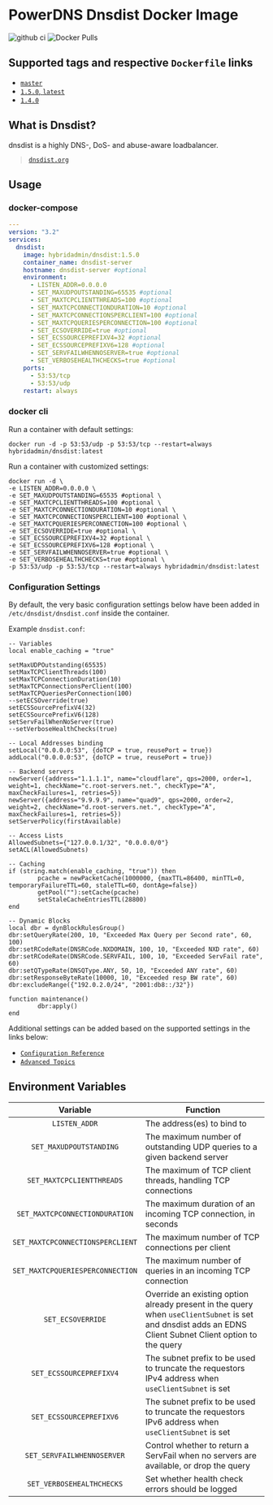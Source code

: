 # PowerDNS Dnsdist Docker Image

![github ci](https://github.com/hybridadmin/docker-dnsdist/workflows/ci/badge.svg?branch=main) ![Docker Pulls](https://img.shields.io/docker/pulls/hybridadmin/dnsdist)

## Supported tags and respective `Dockerfile` links

- [`master`](https://github.com/hybridadmin/docker-dnsdist/tree/main/master/Dockerfile)
- [`1.5.0`, `latest`](https://github.com/hybridadmin/docker-dnsdist/tree/main/1.5.0/Dockerfile)
- [`1.4.0`](https://github.com/hybridadmin/docker-dnsdist/tree/main/1.4.0/Dockerfile)

## What is Dnsdist?

dnsdist is a highly DNS-, DoS- and abuse-aware loadbalancer.
> [`dnsdist.org`](https://dnsdist.org/)

## Usage

### docker-compose
```yaml
---
version: "3.2"
services:
  dnsdist:
    image: hybridadmin/dnsdist:1.5.0
    container_name: dnsdist-server
    hostname: dnsdist-server #optional
    environment:
      - LISTEN_ADDR=0.0.0.0
      - SET_MAXUDPOUTSTANDING=65535 #optional
      - SET_MAXTCPCLIENTTHREADS=100 #optional
      - SET_MAXTCPCONNECTIONDURATION=10 #optional
      - SET_MAXTCPCONNECTIONSPERCLIENT=100 #optional
      - SET_MAXTCPQUERIESPERCONNECTION=100 #optional
      - SET_ECSOVERRIDE=true #optional
      - SET_ECSSOURCEPREFIXV4=32 #optional
      - SET_ECSSOURCEPREFIXV6=128 #optional
      - SET_SERVFAILWHENNOSERVER=true #optional
      - SET_VERBOSEHEALTHCHECKS=true #optional
    ports:
      - 53:53/tcp
      - 53:53/udp
    restart: always
```

###  docker cli

Run a container with default settings:

```console
docker run -d -p 53:53/udp -p 53:53/tcp --restart=always hybridadmin/dnsdist:latest
```

Run a container with customized settings:
```console
docker run -d \
-e LISTEN_ADDR=0.0.0.0 \
-e SET_MAXUDPOUTSTANDING=65535 #optional \
-e SET_MAXTCPCLIENTTHREADS=100 #optional \
-e SET_MAXTCPCONNECTIONDURATION=10 #optional \
-e SET_MAXTCPCONNECTIONSPERCLIENT=100 #optional \
-e SET_MAXTCPQUERIESPERCONNECTION=100 #optional \
-e SET_ECSOVERRIDE=true #optional \
-e SET_ECSSOURCEPREFIXV4=32 #optional \
-e SET_ECSSOURCEPREFIXV6=128 #optional \
-e SET_SERVFAILWHENNOSERVER=true #optional \
-e SET_VERBOSEHEALTHCHECKS=true #optional \
-p 53:53/udp -p 53:53/tcp --restart=always hybridadmin/dnsdist:latest
```

### Configuration Settings

By default, the very basic configuration settings below have been added in `/etc/dnsdist/dnsdist.conf` inside the container.

Example `dnsdist.conf`:
```
-- Variables
local enable_caching = "true"

setMaxUDPOutstanding(65535)
setMaxTCPClientThreads(100)
setMaxTCPConnectionDuration(10)
setMaxTCPConnectionsPerClient(100)
setMaxTCPQueriesPerConnection(100)
--setECSOverride(true)
setECSSourcePrefixV4(32)
setECSSourcePrefixV6(128)
setServFailWhenNoServer(true)
--setVerboseHealthChecks(true)

-- Local Addresses binding
setLocal("0.0.0.0:53", {doTCP = true, reusePort = true})
addLocal("0.0.0.0:53", {doTCP = true, reusePort = true})

-- Backend servers
newServer({address="1.1.1.1", name="cloudflare", qps=2000, order=1, weight=1, checkName="c.root-servers.net.", checkType="A", maxCheckFailures=1, retries=5})
newServer({address="9.9.9.9", name="quad9", qps=2000, order=2, weight=2, checkName="d.root-servers.net.", checkType="A", maxCheckFailures=1, retries=5})
setServerPolicy(firstAvailable)

-- Access Lists
AllowedSubnets={"127.0.0.1/32", "0.0.0.0/0"}
setACL(AllowedSubnets)

-- Caching
if (string.match(enable_caching, "true")) then
        pcache = newPacketCache(1000000, {maxTTL=86400, minTTL=0, temporaryFailureTTL=60, staleTTL=60, dontAge=false})
        getPool(""):setCache(pcache)
        setStaleCacheEntriesTTL(28800)
end

-- Dynamic Blocks
local dbr = dynBlockRulesGroup()
dbr:setQueryRate(200, 10, "Exceeded Max Query per Second rate", 60, 100)
dbr:setRCodeRate(DNSRCode.NXDOMAIN, 100, 10, "Exceeded NXD rate", 60)
dbr:setRCodeRate(DNSRCode.SERVFAIL, 100, 10, "Exceeded ServFail rate", 60)
dbr:setQTypeRate(DNSQType.ANY, 50, 10, "Exceeded ANY rate", 60)
dbr:setResponseByteRate(10000, 10, "Exceeded resp BW rate", 60)
dbr:excludeRange({"192.0.2.0/24", "2001:db8::/32"})

function maintenance()
        dbr:apply()
end
```

Additional settings can be added based on the supported settings in the links below:
* [`Configuration Reference`](https://dnsdist.org/reference/config.html)
* [`Advanced Topics`](https://dnsdist.org/advanced/index.html)

## Environment Variables

| Variable | Function |
| :----: | --- |
| `LISTEN_ADDR` | The address(es) to bind to |
| `SET_MAXUDPOUTSTANDING` | The maximum number of outstanding UDP queries to a given backend server |
| `SET_MAXTCPCLIENTTHREADS` | The maximum of TCP client threads, handling TCP connections |
| `SET_MAXTCPCONNECTIONDURATION` | The maximum duration of an incoming TCP connection, in seconds |
| `SET_MAXTCPCONNECTIONSPERCLIENT` | The maximum number of TCP connections per client |
| `SET_MAXTCPQUERIESPERCONNECTION` | The maximum number of queries in an incoming TCP connection |
| `SET_ECSOVERRIDE` | Override an existing option already present in the query when `useClientSubnet` is set and dnsdist adds an EDNS Client Subnet Client option to the query |
| `SET_ECSSOURCEPREFIXV4` | The subnet prefix to be used to truncate the requestors IPv4 address when `useClientSubnet` is set |
| `SET_ECSSOURCEPREFIXV6` | The subnet prefix to be used to truncate the requestors IPv6 address when `useClientSubnet` is set |
| `SET_SERVFAILWHENNOSERVER` | Control whether to return a ServFail when no servers are available, or drop the query |
| `SET_VERBOSEHEALTHCHECKS` | Set whether health check errors should be logged |
